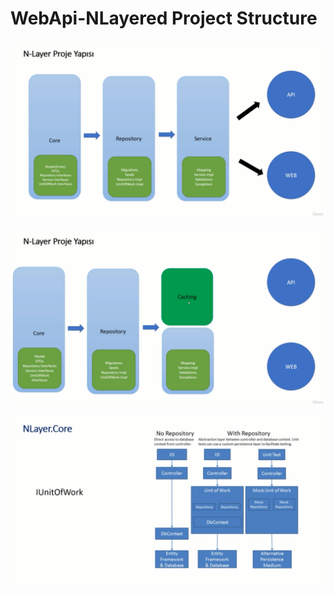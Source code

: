 # WebApi-NLayered Project Structure

![alt text](https://github.com/ebubekirdgn/WebApi-NLayered/blob/main/images/nlayered.png?raw=true)

![alt text](https://github.com/ebubekirdgn/WebApi-NLayered/blob/main/images/nlayer-2.png?raw=true)

![alt text](https://github.com/ebubekirdgn/WebApi-NLayered/blob/main/images/nlayer3.png?raw=true)

